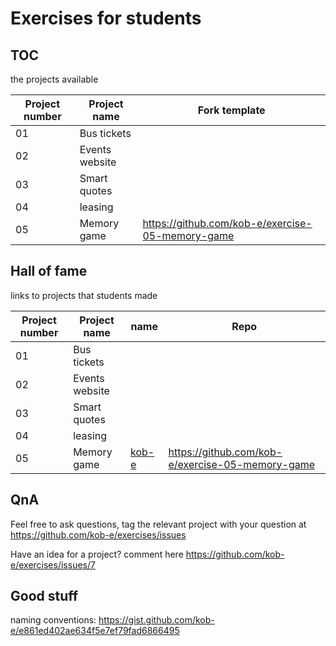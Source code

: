 # Exercises for students

## TOC
the projects available

| Project number | Project name    | Fork template |
| -------------  | -------------   | -------------|
| 01             | Bus tickets     |             |
| 02             | Events website  |                 |
| 03             | Smart quotes |                  |
| 04             | leasing |                       |
| 05             | Memory game | https://github.com/kob-e/exercise-05-memory-game |

## Hall of fame
links to projects that students made

| Project number | Project name    | name               |  Repo |
| -------------  | -------------   | ------------------ | -----------------|
| 01             | Bus tickets     |                    |                  |
| 02             | Events website  |                    |                  |
| 03             | Smart quotes    |                    |                 |
| 04             | leasing         |                    |                | https://github.com/kob-e/Memory-game-javascript |
| 05             | Memory game     | [kob-e](https://github.com/kob-e)    | https://github.com/kob-e/exercise-05-memory-game |

## QnA
Feel free to ask questions, tag the relevant project with your question at https://github.com/kob-e/exercises/issues

Have an idea for a project? comment here https://github.com/kob-e/exercises/issues/7

## Good stuff
naming conventions: https://gist.github.com/kob-e/e861ed402ae634f5e7ef79fad6866495
